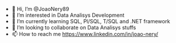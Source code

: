 - 👋 Hi, I’m @JoaoNery89
- 👀 I’m interested in Data Analisys Development
- 🌱 I’m currently learning SQL, Pl/SQL, T/SQL and .NET framework
- 💞️ I’m looking to collaborate on Data Analisys stuffs
- 📫 How to reach me https://www.linkedin.com/in/joao-nery/





<!---
JoaoNery89/JoaoNery89 is a ✨ special ✨ repository because its `README.md` (this file) appears on your GitHub profile.
You can click the Preview link to take a look at your changes.
--->
